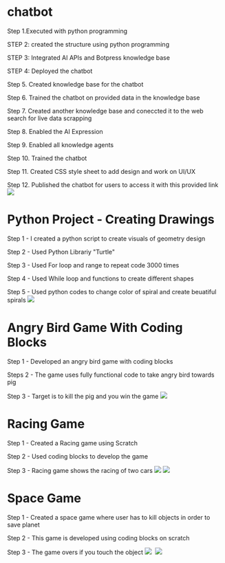 # chatbot

Step 1.Executed with python programming

STEP 2: created the structure using python programming

STEP 3: Integrated AI APIs and Botpress knowledge base

STEP 4: Deployed the chatbot

Step 5. Created knowledge base for the chatbot

Step 6. Trained the chatbot on provided data in the knowledge base

Step 7. Created another knowledge base and coneccted it to the web search for live data scrapping

Step 8. Enabled the AI Expression

Step 9. Enabled all knowledge agents

Step 10. Trained the chatbot

Step 11. Created CSS style sheet to add design and work on UI/UX

Step 12. Published the chatbot for users to access it with this provided link
![](https://github.com/Yusicool/Yusra_projects/blob/main/images/chatbot%20img.png)



# Python Project - Creating Drawings

Step 1 - I created a python script to create visuals of geometry design

Step 2 - Used Python Librariy "Turtle"

Step 3 - Used For loop and range to repeat code 3000 times

Step 4 - Used While loop and functions to create different shapes

Step 5 - Used python codes to change color of spiral and create beuatiful spirals
![](https://github.com/Yusicool/Yusra_projects/blob/main/images/python%20geomentry%20design.png?raw=true)


# Angry Bird Game With Coding Blocks

Step 1 - Developed an angry bird game with coding blocks

Steps 2 - The game uses fully functional code to take angry bird towards pig

Step 3 - Target is to kill the pig and you win the game
![](https://github.com/Yusicool/Yusra_projects/blob/main/images/Screenshot%202025-02-08%20170712.png?raw=true)


# Racing Game

Step 1 - Created a Racing game using Scratch

Step 2 - Used coding blocks to develop the game

Step 3 - Racing game shows the racing of two cars
![](https://github.com/Yusicool/Yusra_projects/blob/main/images/acing%20game%20start.png?raw=true)
![](https://github.com/Yusicool/Yusra_projects/blob/main/images/raing%20game.png?raw=true)


# Space Game

Step 1 - Created a space game where user has to kill objects in order to save planet

Step 2 - This game is developed using coding blocks on scratch

Step 3 - The game overs if you touch the object
![](https://github.com/Yusicool/Yusra_projects/blob/main/images/spacegame.png?raw=true)
![]()
![](https://github.com/Yusicool/Yusra_projects/blob/main/images/spacegame%203.png?raw=true)
![]()
